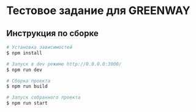 # Тестовое задание для GREENWAY

## Инструкция по сборке

```bash
# Установка зависимостей
$ npm install

# Запуск в dev режиме http://0.0.0.0:3000/
$ npm run dev

# Сборка проекта
$ npm run build

# Запуск собранного проекта
$ npm run start

```
